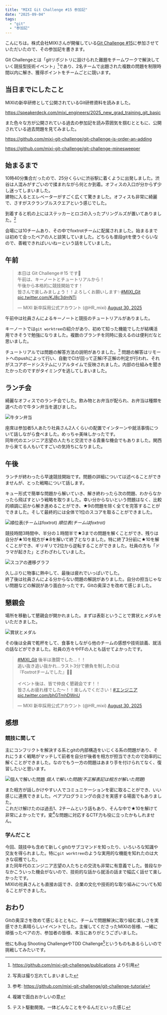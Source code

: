```yaml
---
title: "MIXI Git Challenge #15 参加記"
date: "2025-09-04"
tags:
  - "git"
  - "参加記"
---
```


こんにちは。株式会社MIXIさんが開催している[Git Challenge #15](https://mixi-recruit.snar.jp/jobboard/detail.aspx?id=r2gJYJt_Ad7XK032Cxq8RA)に参加させていただいたので、その参加記を書きます。

Git Challengeとは「gitリポジトリに設けられた難題をチームワークで解決していく競技型技術イベント」[^gitchall]であり、2名チームで出題された複数の問題を制限時間以内に解き、獲得ポイントをチームごとに競います。

[^gitchall]: https://github.com/mixi-git-challenge/publications より引用

## 当日までにしたこと

MIXIの新卒研修として公開されているGit研修資料を読みました。

https://speakerdeck.com/mixi_engineers/2025_new_grad_training_git_basic

また色々な方が公開されている過去の参加記を読み雰囲気を掴むとともに、公開されている過去問題を見てみました。

https://github.com/mixi-git-challenge/git-challenge-is-order-an-adding

https://github.com/mixi-git-challenge/git-challenge-minesweeper

## 始まるまで

10時40分集合だったので、25分くらいに渋谷駅に着くように出発しました。渋谷は人混みがすごいので揉まれながら何とか到着。オフィスの入口が分からず少し迷ってしまいました。  
建物に入るとエレベーターがすごく広くて驚きました。オフィスも非常に綺麗で、さすがスクランブルスクエアという感じでした。

到着すると机の上にはステッカーとロゴの入ったプリングルズが置いてありました。[^nophoto]

[^nophoto]: 写真は撮り忘れてしまいました

会場には10チームあり、その中でfoxtrotチームに配属されました。始まるまでは初めて会ったペアの人と談笑していました。どちらも普段gitを使うぐらいなので、善戦できればいいねーという話をしていました。

## 午前

<blockquote class="twitter-tweet"><p lang="ja" dir="ltr">本日は Git Challenge＃15 です🎉<br>午前は、キーノートとチュートリアルから！<br>午後から本格的に競技開始です！<br>皆さんで楽しみましょう！！よろしくお願いします✨<a href="https://twitter.com/hashtag/MIXI_Git?src=hash&amp;ref_src=twsrc%5Etfw">#MIXI_Git</a> <a href="https://t.co/KJ8c3dmNTi">pic.twitter.com/KJ8c3dmNTi</a></p>&mdash; MIXI 新卒採用公式アカウント (@HR_mixi) <a href="https://twitter.com/HR_mixi/status/1961616918441594891?ref_src=twsrc%5Etfw">August 30, 2025</a></blockquote>

午前中は社員さんによるキーノートと競技のチュートリアルがありました。

キーノートでは`git worktree`の紹介があり、初めて知った機能でしたが結構活用できそうで勉強になりました。複数のブランチを同時に扱えるのは便利だなと思いました。

チュートリアルでは問題の解答方法の説明がありました。[^tutorial]
問題の解答はリモートへのpushによって行い、自動でCIが回って正解/不正解の判定が行われ、それがスコアボードシステムにリアルタイムで反映されました。内部の仕組みを聞きたかったのですがタイミングを逃してしまいました。

[^tutorial]: 参考: https://github.com/mixi-git-challenge/git-challenge-tutorial

## ランチ会

綺麗なオフィスでのランチ会でした。飲み物とお弁当が配られ、お弁当は種類を選べたので牛タン弁当を選びました。

![牛タン弁当](../images/mixi-git/lunch.png "牛タン弁当")

座席は参加者5人あたり社員さん2人くらいの配置でインターンや就活事情について話しながら食べました。めっちゃ美味しかったです。  
同年代のエンジニア志望の人たちと交流できる貴重な機会でもありました。関西から来てる人もいてすごいの気持ちになりました。

## 午後

ランチが終わったら早速競技開始です。問題の詳細については述べることができませんが、とった戦略について話します。

キュー形式で簡単な問題から解いていき、解き終わったら次の問題、わからなかったら飛ばすという戦略を取りました。幸い分からないという問題はなく、比較的順調に前から解き進めることができ、★9の問題を除く全てを完答することができました。そして最終的には全体で1位のスコアを取ることができました。

![順位表(チームはfoxtrot)](../images/mixi-git/scoreboard.png "順位表(チームはfoxtrot)")
*順位表(チームはfoxtrot)*

競技時間3時間中、半分の１時間半で★3までの問題を解くことができ、残りは自分が★10を相方が★8を解いて終了となりました。特に終了3分前に★10を解くことができ、ギリギリで2位から逆転することができました。社員の方も「ドラマが起きた」とざわざわしていました。

![スコアの遷移グラフ](../images/mixi-git/scoregraph.png "スコアの遷移グラフ")

久しぶりに物事に熱中して、最後は疲れでいっぱいでした。  
終了後は社員さんによる分からない問題の解説がありました。自分の担当じゃない問題などの解説があり面白かったです。Gitの奥深さを改めて感じました。

## 懇親会

場所を移動して懇親会が開かれました。まずは表彰ということで賞状とメダルをいただきました。

![賞状とメダル](../images/mixi-git/award.png "賞状とメダル")

その後は全員で乾杯をして、食事をしながら他のチームの感想や技術談義、就活の話などができました。社員の方々やFFの人とも話せてよかったです。

<blockquote class="twitter-tweet"><p lang="ja" dir="ltr"><a href="https://twitter.com/hashtag/MIXI_Git?src=hash&amp;ref_src=twsrc%5Etfw">#MIXI_Git</a> 後半は激闘でした…！！<br>追い抜き追い抜かれ…ラスト3分で勝負を制したのは<br>『Foxtrotチームでした』🎊✨<br><br>イベント後は、皆で仲良く懇親会です！！<br>皆さんお疲れ様でした～！！楽しんでください！<a href="https://twitter.com/hashtag/%E3%82%A8%E3%83%B3%E3%82%B8%E3%83%8B%E3%82%A2?src=hash&amp;ref_src=twsrc%5Etfw">#エンジニア</a> <a href="https://t.co/bhGTmhDWnU">pic.twitter.com/bhGTmhDWnU</a></p>&mdash; MIXI 新卒採用公式アカウント (@HR_mixi) <a href="https://twitter.com/HR_mixi/status/1961739052920741976?ref_src=twsrc%5Etfw">August 30, 2025</a></blockquote>

## 感想

### 競技に関して

主にコンフリクトを解決する系とgitの内部構造をいじくる系の問題があり、それにうまく戦略がマッチして前者を自分が後者を相方が担当できたので効率的に解くことができました。なのでもう一方の問題はあまり手を付けられてなく、復習したいと思います。

![個人で解いた問題](../images/mixi-git/soloscore.png "個人で解いた問題")
*個人で解いた問題(不正解表記は相方が解いた問題)*

また相方が話しかけやすい人でコミュニケーションを密に取ることができ、いい感じに連携できました。ペアプログラミングの良さを実感する場面でもありました。  
これだけ解けたのは過去1、2チームという話もあり、そんな中で★10を解けて非常によかったです。変[^hen]な問題に対応するCTF力も役に立ったかもしれません。

[^hen]: 複雑で面白おかしいの意

### 学んだこと

今回、競技中も含めて新しくgitのサブコマンドを知ったり、いろいろな知識や交友を得られました。特に`git worktree`のような実用的な機能を知れたのは大きな収穫でした。  
また同年代のエンジニア志望の人たちとの交流も非常に有意義でした。普段なかなかこういった機会がないので、技術的な話から就活の話まで幅広く話せて楽しかったです。  
MIXIの社員さんとも直接お話でき、企業の文化や技術的な取り組みについても知ることができました。

## おわり

Gitの奥深さを改めて感じるとともに、チームで問題解決に取り組む楽しさを実感できた素晴らしいイベントでした。主催してくださったMIXIの皆様、一緒に頑張ったペアの方、参加者の皆様、本当にありがとうございました。

他にもBug Shooting ChallengeやTDD Challenge[^tdd]というものもあるらしいので挑戦してみたいです。

[^tdd]: テスト駆動開発。一体どんなことをやるんだといった感じ
